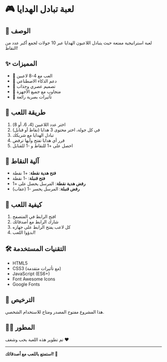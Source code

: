 # 🎮 لعبة تبادل الهدايا

## 📝 الوصف
لعبة استراتيجية ممتعة حيث يتبادل اللاعبون الهدايا عبر 10 جولات لجمع أكبر عدد من النقاط!

## ✨ المميزات
- 🎯 العب مع 4-8 لاعبين
- 🤖 دعم الذكاء الاصطناعي
- 🎨 تصميم عصري وجذاب
- 📱 متجاوب مع جميع الأجهزة
- 🎊 تأثيرات بصرية رائعة

## 🎲 طريقة اللعب
1. اختر عدد اللاعبين (4، 6، أو 8)
2. في كل جولة، اختر محتوى 3 هدايا (نقاط أو قنابل)
3. تبادل الهدايا مع شريكك
4. قرر أي هدايا تفتح وأيها ترفض
5. احصل على +1 للنقاط و -1 للقنابل

## 🎯 آلية النقاط
- **فتح هدية نقطة**: +1 نقطة
- **فتح قنبلة**: -1 نقطة
- **رفض هدية نقطة**: المرسل يحصل على +1
- **رفض قنبلة**: المرسل يخسر -1 (عقاب)

## 🚀 كيفية اللعب
1. افتح الرابط في المتصفح
2. شارك الرابط مع أصدقائك
3. كل لاعب يفتح الرابط على جهازه
4. ابدؤوا اللعب!

## 🛠️ التقنيات المستخدمة
- HTML5
- CSS3 (مع تأثيرات متقدمة)
- JavaScript (ES6+)
- Font Awesome Icons
- Google Fonts

## 📄 الترخيص
هذا المشروع مفتوح المصدر ومتاح للاستخدام الشخصي.

## 👨‍💻 المطور
تم تطوير هذه اللعبة بحب وشغف ❤️

---

**استمتع باللعب مع أصدقائك! 🎉**

